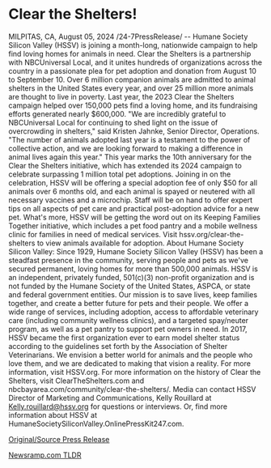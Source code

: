 # Clear the Shelters!

MILPITAS, CA, August 05, 2024 /24-7PressRelease/ -- Humane Society Silicon Valley (HSSV) is joining a month-long, nationwide campaign to help find loving homes for animals in need. Clear the Shelters is a partnership with NBCUniversal Local, and it unites hundreds of organizations across the country in a passionate plea for pet adoption and donation from August 10 to September 10.  Over 6 million companion animals are admitted to animal shelters in the United States every year, and over 25 million more animals are thought to live in poverty. Last year, the 2023 Clear the Shelters campaign helped over 150,000 pets find a loving home, and its fundraising efforts generated nearly $600,000.  "We are incredibly grateful to NBCUniversal Local for continuing to shed light on the issue of overcrowding in shelters," said Kristen Jahnke, Senior Director, Operations. "The number of animals adopted last year is a testament to the power of collective action, and we are looking forward to making a difference in animal lives again this year."  This year marks the 10th anniversary for the Clear the Shelters initiative, which has extended its 2024 campaign to celebrate surpassing 1 million total pet adoptions. Joining in on the celebration, HSSV will be offering a special adoption fee of only $50 for all animals over 6 months old, and each animal is spayed or neutered with all necessary vaccines and a microchip. Staff will be on hand to offer expert tips on all aspects of pet care and practical post-adoption advice for a new pet.  What's more, HSSV will be getting the word out on its Keeping Families Together initiative, which includes a pet food pantry and a mobile wellness clinic for families in need of medical services.  Visit hssv.org/clear-the-shelters to view animals available for adoption.  About Humane Society Silicon Valley: Since 1929, Humane Society Silicon Valley (HSSV) has been a steadfast presence in the community, serving people and pets as we've secured permanent, loving homes for more than 500,000 animals. HSSV is an independent, privately funded, 501(c)(3) non-profit organization and is not funded by the Humane Society of the United States, ASPCA, or state and federal government entities. Our mission is to save lives, keep families together, and create a better future for pets and their people. We offer a wide range of services, including adoption, access to affordable veterinary care (including community wellness clinics), and a targeted spay/neuter program, as well as a pet pantry to support pet owners in need. In 2017, HSSV became the first organization ever to earn model shelter status according to the guidelines set forth by the Association of Shelter Veterinarians. We envision a better world for animals and the people who love them, and we are dedicated to making that vision a reality. For more information, visit HSSV.org.  For more information on the history of Clear the Shelters, visit ClearTheShelters.com and nbcbayarea.com/community/clear-the-shelters/.  Media can contact HSSV Director of Marketing and Communications, Kelly Rouillard at Kelly.rouillard@hssv.org for questions or interviews. Or, find more information about HSSV at HumaneSocietySiliconValley.OnlinePressKit247.com. 

[Original/Source Press Release](https://www.24-7pressrelease.com/press-release/513111/clear-the-shelters) 

[Newsramp.com TLDR](https://newsramp.com/None) 